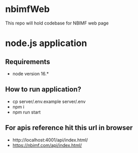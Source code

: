 <!-- @format -->

# nbimfWeb

This repo will hold codebase for NBIMF web page

# node.js application

## Requirements

-   node version 16.\*

## How to run application?

-   cp server/.env.example server/.env
-   npm i
-   npm run start

## For apis reference hit this url in browser

-   http://localhost:4001/api/index.html/
-   https://nbimf.com/api/index.html/
